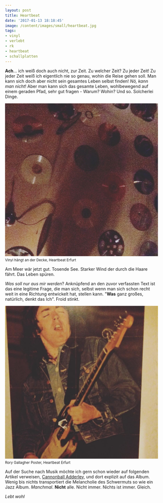 ```yaml
---
layout: post
title: Heartbeat
date: '2017-01-13 18:18:45'
image: /content/images/small/heartbeat.jpg
tags:
- vinyl
- verlebt
- rk
- heartbeat
- schallplatten
---
```


**Ach**… ich weiß doch auch nicht, zur Zeit. Zu welcher Zeit? Zu jeder Zeit! Zu jeder Zeit weiß ich eigentlich nie so genau, wohin die Reise gehen soll. Man kann sich doch aber nicht sein gesamtes Leben selbst finden! *Nö, kann man nicht*! Aber man kann sich das gesamte Leben, wohlbewegend auf einem geraden Pfad, sehr gut fragen - Warum? Wohin? Und so. Solcherlei Dinge.

![Heartbeat Erfurt](/content/images/2017/01/15803760_196048167529737_8772767686183616512_n.jpg)
<small>Vinyl hängt an der Decke, Heartbeat Erfurt</small>

Am Meer wär jetzt gut. Tosende See. Starker Wind der durch die Haare fährt. Das Leben spüren.

*Was soll nur aus mir werden*? Anknüpfend an den zuvor verfassten Text ist das eine legitime Frage, die man sich, selbst wenn man sich schon recht weit in eine Richtung entwickelt hat, stellen kann. "**Was** ganz großes, natürlich, denkt das Ich". Froid stinkt.

![Rory Gallagher Poster, Heartbeat Erfurt](/content/images/2017/01/15875791_385975701748243_2949926904901140480_n.jpg)
<small>Rory Gallagher Poster, Heartbeat Erfurt</small>

Auf der Suche nach Musik möchte ich gern schon wieder auf folgenden Artikel verweisen, [Cannonball Adderley](/2016/12/06/something-else/), und dort explizit auf das Album. Wenig bis nichts transportiert die Melancholie des Schwermuts so wie ein Jazz Album. *Manchmal*. **Nicht** alle. Nicht immer. Nichts ist immer. Gleich.

*Lebt wohl*
